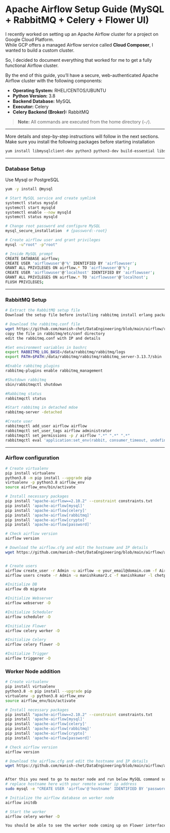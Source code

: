 # Apache Airflow Setup Guide (MySQL + RabbitMQ + Celery + Flower UI)

I recently worked on setting up an Apache Airflow cluster for a project on Google Cloud Platform.  
While GCP offers a managed Airflow service called **Cloud Composer**, I wanted to build a custom cluster.

So, I decided to document everything that worked for me to get a fully functional Airflow cluster.

By the end of this guide, you’ll have a secure, web-authenticated Apache Airflow cluster with the following components:

- **Operating System:** RHEL/CENTOS/UBUNTU
- **Python Version:** 3.8  
- **Backend Database:** MySQL  
- **Executor:** Celery  
- **Celery Backend (Broker):** RabbitMQ  

> **Note:** All commands are executed from the home directory (`~/`).

---

More details and step-by-step instructions will follow in the next sections.
Make sure you install the following packages before starting installation
```bash
yum install libmysqlclient-dev python3 python3-dev build-essential libssl-dev libffi-dev libxml2-dev libxslt1-dev zlib1g-dev freetds-bin krb5-user ldap-utils libsasl2-2 libsasl2-modules libssl1.1 locales lsb-release sasl2-bin sqlite3 unixodbc

```

---

### Database Setup
Use Mysql or PostgreSQL
```bash
yum -y install @mysql

# Start MySQL service and create symlink
systemctl status mysqld
systemctl start mysqld
systemctl enable --now mysqld
systemctl status mysqld

# Change root password and configure MySQL
mysql_secure_installation  # {password:-root}

# Create airflow user and grant privileges
mysql -u"root" -p"root"

# Inside MySQL prompt
CREATE DATABASE airflow;
CREATE USER 'airflowuser'@'%' IDENTIFIED BY 'airflowuser';
GRANT ALL PRIVILEGES ON airflow.* TO 'airflowuser'@'%';
CREATE USER 'airflowuser'@'localhost' IDENTIFIED BY 'airflowuser';
GRANT ALL PRIVILEGES ON airflow.* TO 'airflowuser'@'localhost';
FLUSH PRIVILEGES;
```

---

### RabbitMQ Setup

```bash
# Extract the RabbitMQ setup file
Download the setup file before installing rabbitmq install erlang package first

# Download the rabbitmq.conf file
wget https://github.com/manish-chet/DataEngineering/blob/main/airflow/rabbitmq.comf
copy the file in rabbitmq/etc/conf directory
edit the rabbitmq.conf with IP and details

#Set environment variables in bashrc
export RABBITMQ_LOG_BASE=/data/rabbitmq/rabbitmq/logs
export PATH=$PATH:/data/rabbitmq/rabbitmq/rabbitmq_server-3.13.7/sbin

#Enable rabbitmq plugins
rabbitmq-plugins enable rabbitmq_management  

#Shutdown rabbitmq
sbin/rabbitmqctl shutdown

#Rabbitmq status
rabbitmqctl status

#Start rabbitmq in detached mdoe
rabbitmq-server -detached

#Create user
rabbitmqctl add_user airflow airflow
rabbitmqctl set_user_tags airflow administrator
rabbitmqctl set_permissions -p / airflow ".*" ".*" ".*"
rabbitmqctl eval 'application:set_env(rabbit, consumer_timeout, undefined).'
```

---
###  Airflow configuration
```bash
# Create virtualenv 
pip install virtualenv
python3.8 -m pip install --upgrade pip
virtualenv -p python3.8 airflow_env
source airflow_env/bin/activate

# Install necessary packages
pip install "apache-airflow==2.10.2" --constraint constraints.txt
pip install 'apache-airflow[mysql]'
pip install 'apache-airflow[celery]'
pip install 'apache-airflow[rabbitmq]'
pip install 'apache-airflow[crypto]'
pip install 'apache-airflow[password]'

# Check airflow version
airflow version

# Download the airflow.cfg and edit the hostname and IP details
wget https://github.com/manish-chet/DataEngineering/blob/main/airflow/airflow.cfg


# Create users
airflow create_user -r Admin -u airflow -e your_email@domain.com -f Airflow -l Admin -p password
airflow users create -r Admin -u manishkumar2.c -f manishkumar -l chetpalli -e manishkumar2.c@email.com -p manish123

#Initialize DB
airflow db migrate

#Initialize Webserver
airflow webserver -D

#Initialize Scheduler
airflow scheduler -D

#Initialize Flower
airflow celery worker -D

#Initialize Celery
airflow celery flower -D

#Initialize Trigger
airflow triggerer -D
```


###  Worker Node addition
```bash
# Create virtualenv 
pip install virtualenv
python3.8 -m pip install --upgrade pip
virtualenv -p python3.8 airflow_env
source airflow_env/bin/activate

# Install necessary packages
pip install "apache-airflow==2.10.2" --constraint constraints.txt
pip install 'apache-airflow[mysql]'
pip install 'apache-airflow[celery]'
pip install 'apache-airflow[rabbitmq]'
pip install 'apache-airflow[crypto]'
pip install 'apache-airflow[password]'

# Check airflow version
airflow version

# Download the airflow.cfg and edit the hostname and IP details
wget https://github.com/manish-chet/DataEngineering/blob/main/airflow/airflow.cfg


After this you need to go to master node and run below MySQL command so that user from worker node can connect to the database on master node.
# replace hostname here with your remote worker ip address
sudo mysql -e "CREATE USER 'airflow'@'hostname' IDENTIFIED BY 'password'; GRANT ALL PRIVILEGES ON airflowdb.* TO 'airflow'@'hostname';"

# Initialize the airflow database on worker node 
airflow initdb

# Start the worker
airflow celery worker -D

You should be able to see the worker node coming up on Flower interface at YOUR_MASTER_IP_ADDRESS:5555
```